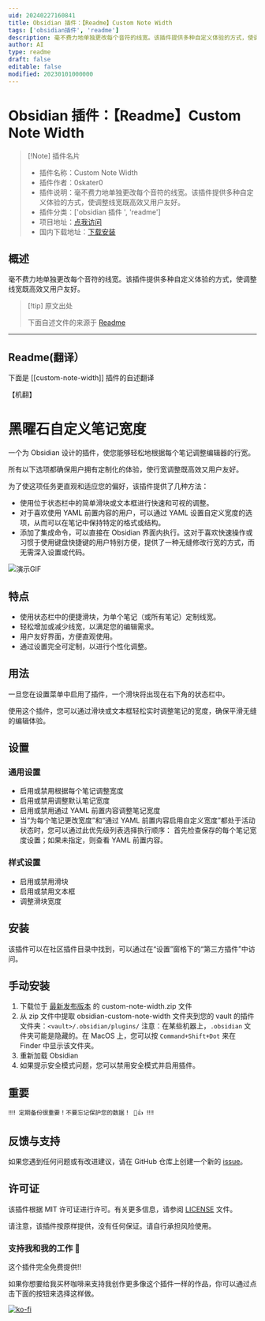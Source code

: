```yaml
---
uid: 20240227160841
title: Obsidian 插件：【Readme】Custom Note Width
tags: ['obsidian插件', 'readme']
description: 毫不费力地单独更改每个音符的线宽。该插件提供多种自定义体验的方式，使调整线宽既高效又用户友好。
author: AI
type: readme
draft: false
editable: false
modified: 20230101000000
---
```


# Obsidian 插件：【Readme】Custom Note Width

> [!Note] 插件名片
> - 插件名称：Custom Note Width
> - 插件作者：0skater0
> - 插件说明：毫不费力地单独更改每个音符的线宽。该插件提供多种自定义体验的方式，使调整线宽既高效又用户友好。
> - 插件分类：['obsidian 插件 ', 'readme']
> - 项目地址：[点我访问](https://github.com/0skater0/obsidian-custom-note-width)
> - 国内下载地址：[下载安装](https://pkmer.cn/products/plugin/pluginMarket/?custom-note-width)

## 概述

毫不费力地单独更改每个音符的线宽。该插件提供多种自定义体验的方式，使调整线宽既高效又用户友好。

> [!tip] 原文出处
>
>下面自述文件的来源于 [Readme](https://ghproxy.net/https://raw.githubusercontent.com/0skater0/obsidian-custom-note-width/main/README.md)

---

## Readme(翻译）

下面是 [[custom-note-width]] 插件的自述翻译

【机翻】

# 黑曜石自定义笔记宽度

一个为 Obsidian 设计的插件，使您能够轻松地根据每个笔记调整编辑器的行宽。

所有以下选项都确保用户拥有定制化的体验，使行宽调整既高效又用户友好。

为了使这项任务更直观和适应您的偏好，该插件提供了几种方法：

- 使用位于状态栏中的简单滑块或文本框进行快速和可视的调整。
- 对于喜欢使用 YAML 前置内容的用户，可以通过 YAML 设置自定义宽度的选项，从而可以在笔记中保持特定的格式或结构。
- 添加了集成命令，可以直接在 Obsidian 界面内执行。这对于喜欢快速操作或习惯于使用键盘快捷键的用户特别方便，提供了一种无缝修改行宽的方式，而无需深入设置或代码。

![演示GIF](https://cdn.pkmer.cn/covers/custom-note-width_2_0.gif!pkmer)

## 特点

- 使用状态栏中的便捷滑块，为单个笔记（或所有笔记）定制线宽。
- 轻松增加或减少线宽，以满足您的编辑需求。
- 用户友好界面，方便直观使用。
- 通过设置完全可定制，以进行个性化调整。

## 用法

一旦您在设置菜单中启用了插件，一个滑块将出现在右下角的状态栏中。

使用这个插件，您可以通过滑块或文本框轻松实时调整笔记的宽度，确保平滑无缝的编辑体验。

## 设置

### 通用设置

- 启用或禁用根据每个笔记调整宽度
- 启用或禁用调整默认笔记宽度
- 启用或禁用通过 YAML 前置内容调整笔记宽度
- 当“为每个笔记更改宽度”和“通过 YAML 前置内容启用自定义宽度”都处于活动状态时，您可以通过此优先级列表选择执行顺序：
     首先检查保存的每个笔记宽度设置；如果未指定，则查看 YAML 前置内容。

### 样式设置

- 启用或禁用滑块
- 启用或禁用文本框
- 调整滑块宽度

## 安装

该插件可以在社区插件目录中找到，可以通过在“设置”窗格下的“第三方插件”中访问。

## 手动安装

1. 下载位于 [最新发布版本](https://github.com/0skater0/obsidian-custom-note-width/releases) 的 custom-note-width.zip 文件
2. 从 zip 文件中提取 obsidian-custom-note-width 文件夹到您的 vault 的插件文件夹：`<vault>/.obsidian/plugins/` 注意：在某些机器上，`.obsidian` 文件夹可能是隐藏的。在 MacOS 上，您可以按 `Command+Shift+Dot` 来在 Finder 中显示该文件夹。
3. 重新加载 Obsidian
4. 如果提示安全模式问题，您可以禁用安全模式并启用插件。

## 重要

    ‼️‼️ 定期备份很重要！不要忘记保护您的数据！ 🥹👍 ‼️‼️

## 反馈与支持

如果您遇到任何问题或有改进建议，请在 GitHub 仓库上创建一个新的 [issue](https://github.com/0skater0/obsidian-custom-note-width/issues)。

## 许可证

该插件根据 MIT 许可证进行许可。有关更多信息，请参阅 [LICENSE](LICENSE) 文件。

请注意，该插件按原样提供，没有任何保证。请自行承担风险使用。

### 支持我和我的工作 🙏

这个插件完全免费提供‼️

如果你想要给我买杯咖啡来支持我创作更多像这个插件一样的作品，你可以通过点击下面的按钮来选择这样做。

[![ko-fi](https://ko-fi.com/img/githubbutton_sm.svg)](https://ko-fi.com/P5P7NLC40)
